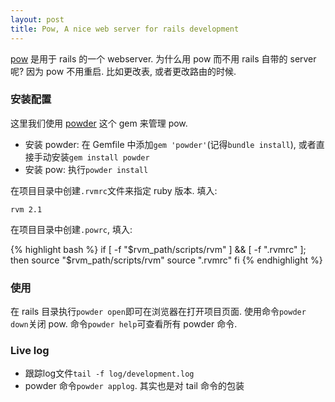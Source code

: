 ```yaml
---
layout: post
title: Pow, A nice web server for rails development
---
```


[pow][1] 是用于 rails 的一个 webserver.  为什么用 pow 而不用 rails 自带的 server 呢? 因为 pow 不用重启. 比如更改表, 或者更改路由的时候.


### 安装配置

这里我们使用 [powder][2] 这个 gem 来管理 pow.

* 安装 powder: 在 Gemfile 中添加`gem 'powder'`(记得`bundle install`), 或者直接手动安装`gem install powder`
* 安装 pow: 执行`powder install`

在项目目录中创建`.rvmrc`文件来指定 ruby 版本. 填入:

    rvm 2.1

在项目目录中创建`.powrc`, 填入:

{% highlight bash %}
if [ -f "$rvm_path/scripts/rvm" ] && [ -f ".rvmrc" ]; then
    source "$rvm_path/scripts/rvm"
    source ".rvmrc"
fi
{% endhighlight %}


### 使用

在 rails 目录执行`powder open`即可在浏览器在打开项目页面. 使用命令`powder down`关闭 pow. 命令`powder help`可查看所有 powder 命令.


### Live log

* 跟踪log文件`tail -f log/development.log`
* powder 命令`powder applog`. 其实也是对 tail 命令的包装


[1]: http://pow.cx/  "Pow: Zero-configuration Rack server for Mac OS X"
[2]: https://github.com/Rodreegez/powder  "powder"
